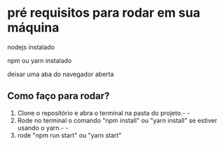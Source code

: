 # pré requisitos para rodar em sua máquina

nodejs instalado


npm ou yarn instalado


deixar uma aba do navegador aberta


## Como faço para rodar?

1. Clone o repositório e abra o terminal na pasta do projeto.- -
2. Rode no terminal o comando "npm install" ou "yarn install" se estiver usando o yarn.- -
3. rode "npm run start" ou "yarn start"

